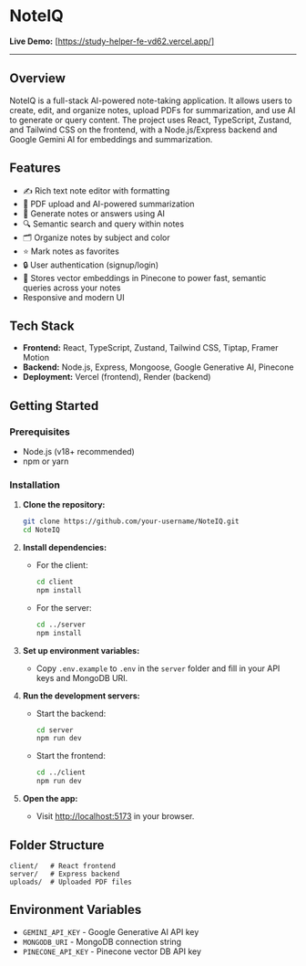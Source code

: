 # NoteIQ

**Live Demo:** [https://study-helper-fe-vd62.vercel.app/]

---

## Overview

NoteIQ is a full-stack AI-powered note-taking application. It allows users to create, edit, and organize notes, upload PDFs for summarization, and use AI to generate or query content. The project uses React, TypeScript, Zustand, and Tailwind CSS on the frontend, with a Node.js/Express backend and Google Gemini AI for embeddings and summarization.

## Features

- ✍️ Rich text note editor with formatting
- 📄 PDF upload and AI-powered summarization
- 🤖 Generate notes or answers using AI
- 🔍 Semantic search and query within notes
- 🗂 Organize notes by subject and color
- ⭐ Mark notes as favorites
- 🔒 User authentication (signup/login)
- 🧠 Stores vector embeddings in Pinecone to power fast, semantic queries across your notes
- Responsive and modern UI

## Tech Stack

- **Frontend:** React, TypeScript, Zustand, Tailwind CSS, Tiptap, Framer Motion
- **Backend:** Node.js, Express, Mongoose, Google Generative AI, Pinecone
- **Deployment:** Vercel (frontend), Render (backend)

## Getting Started

### Prerequisites

- Node.js (v18+ recommended)
- npm or yarn

### Installation

1. **Clone the repository:**
   ```sh
   git clone https://github.com/your-username/NoteIQ.git
   cd NoteIQ
   ```

2. **Install dependencies:**

   - For the client:
     ```sh
     cd client
     npm install
     ```

   - For the server:
     ```sh
     cd ../server
     npm install
     ```

3. **Set up environment variables:**

   - Copy `.env.example` to `.env` in the `server` folder and fill in your API keys and MongoDB URI.

4. **Run the development servers:**

   - Start the backend:
     ```sh
     cd server
     npm run dev
     ```

   - Start the frontend:
     ```sh
     cd ../client
     npm run dev
     ```

5. **Open the app:**
   - Visit [http://localhost:5173](http://localhost:5173) in your browser.

## Folder Structure

```
client/   # React frontend
server/   # Express backend
uploads/  # Uploaded PDF files
```

## Environment Variables

- `GEMINI_API_KEY` - Google Generative AI API key
- `MONGODB_URI` - MongoDB connection string
- `PINECONE_API_KEY` - Pinecone vector DB API key



